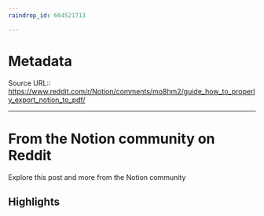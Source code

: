 ```yaml
---
raindrop_id: 664521713

---
```


# Metadata
Source URL:: https://www.reddit.com/r/Notion/comments/mo8hm2/guide_how_to_properly_export_notion_to_pdf/


---
# From the Notion community on Reddit

Explore this post and more from the Notion community

## Highlights
